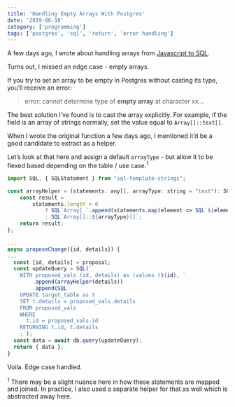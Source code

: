 ```yaml
---
title: 'Handling Empty Arrays With Postgres'
date: '2019-06-18'
category: ['programming']
tags: ['postgres', 'sql', 'return', 'error handling']
---
```


A few days ago, I wrote about handling arrays from [Javascript to SQL](../../2019-06-15/array-handling-javascript-sql).

Turns out, I missed an edge case - empty arrays.

If you try to set an array to be empty in Postgres without casting its type, you’ll receive an error:

> error: cannot determine type of **empty array** at character xx...

The best solution I’ve found is to cast the array explicitly. For example, if the field is an array of strings normally, set the value equal to `Array[]::text[]`.

When I wrote the original function a few days ago, I mentioned it’d be a good candidate to extract as a helper.

Let’s look at that here and assign a default `arrayType` - but allow it to be flexed based depending on the table / use case.<sup>1</sup>

```javascript
import SQL, { SQLStatement } from "sql-template-strings";

const arrayHelper = (statements: any[], arrayType: string = "text"): SQLStatement => {
    const result =
        statements.length > 0
            ? SQL`Array[ `.append(statements.map(element => SQL`${element}`)).append(` ] `)
            : SQL`Array[]::${arrayType}[]`;
    return result;
};

...
async proposeChange({id, details}) {
...
  const [id, details] = proposal;
  const updateQuery = SQL(`
    WITH proposed_vals (id, details) as (values (${id}, `
        .append(arrayHelper(details))
        .append(SQL`
    UPDATE target_table as t
    SET t.details = proposed_vals.details
    FROM proposed_vals
    WHERE
      t.id = proposed_vals.id
    RETURNING t.id, t.details
    ;`);
  const data = await db.query(updateQuery);
  return { data };
}
```

Voila. Edge case handled.

<sup>1</sup> There may be a slight nuance here in how these statements are mapped and joined. In practice, I also used a separate helper for that as well which is abstracted away here.
